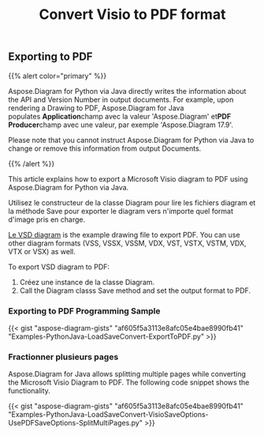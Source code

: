 ﻿---
title: Convert Visio to PDF format 
linktitle: Convert Visio to PDF
type: docs
weight: 10
url: /fr/python-java/convert-visio-to-pdf/
description: This topic show you how to convert Visio to PDF formats using Aspose.Diagram for Python via Java. Convert VSD, VSS, VDW, VST, VSDX, VSSX, VSTX, VSDM, VSTM, VSSM to PDF with a few lines of code.
---
## **Exporting to PDF**
{{% alert color="primary" %}}

Aspose.Diagram for Python via Java directly writes the information about the API and Version Number in output documents. For example, upon rendering a Drawing to PDF, Aspose.Diagram for Java populates **Application**champ avec la valeur 'Aspose.Diagram' et**PDF Producer**champ avec une valeur, par exemple 'Aspose.Diagram 17.9'.

Please note that you cannot instruct Aspose.Diagram for Python via Java to change or remove this information from output Documents.

{{% /alert %}}

This article explains how to export a Microsoft Visio diagram to PDF using Aspose.Diagram for Python via Java.

Utilisez le constructeur de la classe Diagram pour lire les fichiers diagram et la méthode Save pour exporter le diagram vers n'importe quel format d'image pris en charge.

[Le VSD diagram](ExportToPDF.vsd) is the example drawing file to export PDF. You can use other diagram formats (VSS, VSSX, VSSM, VDX, VST, VSTX, VSTM, VDX, VTX or VSX) as well.

To export VSD diagram to PDF:

1. Créez une instance de la classe Diagram.
1. Call the Diagram classs Save method and set the output format to PDF.

### **Exporting to PDF Programming Sample**
{{< gist "aspose-diagram-gists" "af605f5a3113e8afc05e4bae8990fb41" "Examples-PythonJava-LoadSaveConvert-ExportToPDF.py" >}}

### **Fractionner plusieurs pages**
Aspose.Diagram for Java allows splitting multiple pages while converting the Microsoft Visio Diagram to PDF. The following code snippet shows the functionality.  

{{< gist "aspose-diagram-gists" "af605f5a3113e8afc05e4bae8990fb41" "Examples-PythonJava-LoadSaveConvert-VisioSaveOptions-UsePDFSaveOptions-SplitMultiPages.py" >}}
